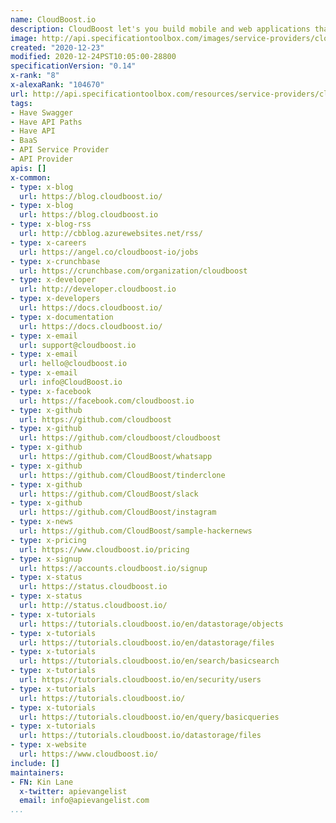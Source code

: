 ```yaml
---
name: CloudBoost.io
description: CloudBoost let's you build mobile and web applications that scale.
image: http://api.specificationtoolbox.com/images/service-providers/cloudboost-io.jpg
created: "2020-12-23"
modified: 2020-12-24PST10:05:00-28800
specificationVersion: "0.14"
x-rank: "8"
x-alexaRank: "104670"
url: http://api.specificationtoolbox.com/resources/service-providers/cloudboost-io/
tags:
- Have Swagger
- Have API Paths
- Have API
- BaaS
- API Service Provider
- API Provider
apis: []
x-common:
- type: x-blog
  url: https://blog.cloudboost.io/
- type: x-blog
  url: https://blog.cloudboost.io
- type: x-blog-rss
  url: http://cbblog.azurewebsites.net/rss/
- type: x-careers
  url: https://angel.co/cloudboost-io/jobs
- type: x-crunchbase
  url: https://crunchbase.com/organization/cloudboost
- type: x-developer
  url: http://developer.cloudboost.io
- type: x-developers
  url: https://docs.cloudboost.io/
- type: x-documentation
  url: https://docs.cloudboost.io/
- type: x-email
  url: support@cloudboost.io
- type: x-email
  url: hello@cloudboost.io
- type: x-email
  url: info@CloudBoost.io
- type: x-facebook
  url: https://facebook.com/cloudboost.io
- type: x-github
  url: https://github.com/cloudboost
- type: x-github
  url: https://github.com/cloudboost/cloudboost
- type: x-github
  url: https://github.com/CloudBoost/whatsapp
- type: x-github
  url: https://github.com/CloudBoost/tinderclone
- type: x-github
  url: https://github.com/CloudBoost/slack
- type: x-github
  url: https://github.com/CloudBoost/instagram
- type: x-news
  url: https://github.com/CloudBoost/sample-hackernews
- type: x-pricing
  url: https://www.cloudboost.io/pricing
- type: x-signup
  url: https://accounts.cloudboost.io/signup
- type: x-status
  url: https://status.cloudboost.io
- type: x-status
  url: http://status.cloudboost.io/
- type: x-tutorials
  url: https://tutorials.cloudboost.io/en/datastorage/objects
- type: x-tutorials
  url: https://tutorials.cloudboost.io/en/datastorage/files
- type: x-tutorials
  url: https://tutorials.cloudboost.io/en/search/basicsearch
- type: x-tutorials
  url: https://tutorials.cloudboost.io/en/security/users
- type: x-tutorials
  url: https://tutorials.cloudboost.io/
- type: x-tutorials
  url: https://tutorials.cloudboost.io/en/query/basicqueries
- type: x-tutorials
  url: https://tutorials.cloudboost.io/datastorage/files
- type: x-website
  url: https://www.cloudboost.io/
include: []
maintainers:
- FN: Kin Lane
  x-twitter: apievangelist
  email: info@apievangelist.com
...
```

